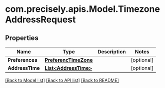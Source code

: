 
# com.precisely.apis.Model.TimezoneAddressRequest

## Properties

Name | Type | Description | Notes
------------ | ------------- | ------------- | -------------
**Preferences** | [**PreferencTimeZone**](PreferencTimeZone.md) |  | [optional] 
**AddressTime** | [**List&lt;AddressTime&gt;**](AddressTime.md) |  | [optional] 

[[Back to Model list]](../README.md#documentation-for-models)
[[Back to API list]](../README.md#documentation-for-api-endpoints)
[[Back to README]](../README.md)

